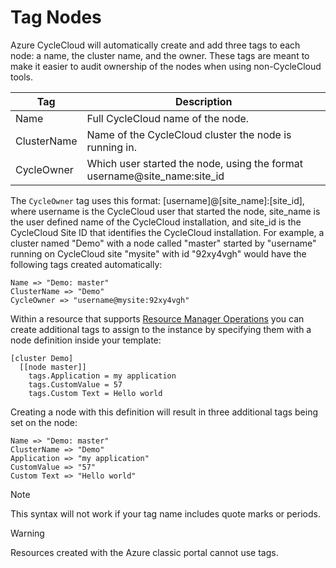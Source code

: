 # Tag Nodes

Azure CycleCloud will automatically create and add three tags to each node: a name, the cluster name, and the owner.
These tags are meant to make it easier to audit ownership of the nodes when using non-CycleCloud tools.

| Tag         | Description                                                                |
| ----------- | -------------------------------------------------------------------------- |
| Name        | Full CycleCloud name of the node.                                          |
| ClusterName | Name of the CycleCloud cluster the node is running in.                     |
| CycleOwner  | Which user started the node, using the format username@site_name:site_id   |

The `CycleOwner` tag uses this format: [username]@[site_name]:[site_id], where username is the CycleCloud user that
started the node, site_name is the user defined name of the CycleCloud installation, and site_id is the
CycleCloud Site ID that identifies the CycleCloud installation. For example, a cluster named "Demo" with
a node called "master" started by "username" running on CycleCloud site "mysite" with id "92xy4vgh"
would have the following tags created automatically:

    Name => "Demo: master"
    ClusterName => "Demo"
    CycleOwner => "username@mysite:92xy4vgh"

Within a resource that supports [Resource Manager Operations](https://docs.microsoft.com/en-us/azure/azure-resource-manager/resource-group-using-tags) you can create additional tags to assign to the instance by specifying them with a node definition inside your template:

    [cluster Demo]
      [[node master]]
        tags.Application = my application
        tags.CustomValue = 57
        tags.Custom Text = Hello world

Creating a node with this definition will result in three additional tags being set on the node:

    Name => "Demo: master"
    ClusterName => "Demo"
    Application => "my application"
    CustomValue => "57"
    Custom Text => "Hello world"

> [!NOTE]
> This syntax will not work if your tag name includes quote marks or periods.

> [!WARNING]  
> Resources created with the Azure classic portal cannot use tags.
